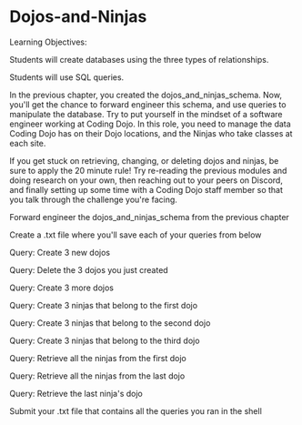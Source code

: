 # Dojos-and-Ninjas

Learning Objectives:

Students will create databases using the three types of relationships.

Students will use SQL queries.

In the previous chapter, you created the dojos_and_ninjas_schema. Now, you'll get the chance to forward engineer this schema, and use queries to manipulate the database. Try to put yourself in the mindset of a software engineer working at Coding Dojo. In this role, you need to manage the data Coding Dojo has on their Dojo locations, and the Ninjas who take classes at each site.


If you get stuck on retrieving, changing, or deleting dojos and ninjas, be sure to apply the 20 minute rule! Try re-reading the previous modules and doing research on your own, then reaching out to your peers on Discord, and finally setting up some time with a Coding Dojo staff member so that you talk through the challenge you're facing.

Forward engineer the dojos_and_ninjas_schema from the previous chapter

Create a .txt file where you'll save each of your queries from below

Query: Create 3 new dojos

Query: Delete the 3 dojos you just created

Query: Create 3 more dojos

Query: Create 3 ninjas that belong to the first dojo

Query: Create 3 ninjas that belong to the second dojo

Query: Create 3 ninjas that belong to the third dojo

Query: Retrieve all the ninjas from the first dojo

Query: Retrieve all the ninjas from the last dojo

Query: Retrieve the last ninja's dojo

Submit your .txt file that contains all the queries you ran in the shell
